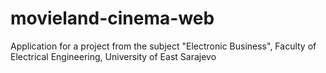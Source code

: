 # movieland-cinema-web
Application for a project from the subject "Electronic Business", Faculty of Electrical Engineering, University of East Sarajevo
